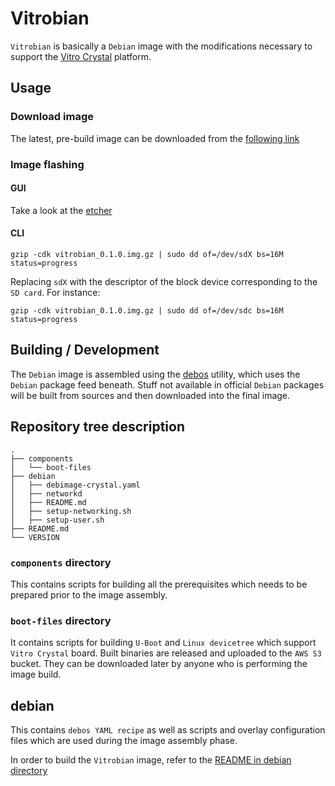 # Vitrobian

`Vitrobian` is basically a `Debian` image with the modifications necessary to
support the [Vitro Crystal](https://vitro.io/vitro-crystal.html) platform.

## Usage

### Download image

The latest, pre-build image can be downloaded from the
[following link](https://s3-eu-west-1.amazonaws.com/prod-vitrobian-releases/vitrobian_0.1.0.img.gz)

### Image flashing

#### GUI

Take a look at the [etcher](https://etcher.io/)

#### CLI

```
gzip -cdk vitrobian_0.1.0.img.gz | sudo dd of=/dev/sdX bs=16M status=progress
```

Replacing `sdX` with the descriptor of the block device corresponding to the
`SD card`. For instance:

```
gzip -cdk vitrobian_0.1.0.img.gz | sudo dd of=/dev/sdc bs=16M status=progress
```

## Building / Development
The `Debian` image is assembled using the
[debos](https://github.com/go-debos/debos) utility, which uses the `Debian`
package feed beneath. Stuff not available in official `Debian` packages will be
built from sources and then downloaded into the final image.

## Repository tree description

```
.
├── components
│   └── boot-files
├── debian
│   ├── debimage-crystal.yaml
│   ├── networkd
│   ├── README.md
│   ├── setup-networking.sh
│   ├── setup-user.sh
├── README.md
└── VERSION
```

### `components` directory

This contains scripts for building all the prerequisites which needs to be
prepared prior to the image assembly.

### `boot-files` directory

It contains scripts for building `U-Boot` and `Linux devicetree` which support
`Vitro Crystal` board. Built binaries are released and uploaded to the `AWS S3`
bucket. They can be downloaded later by anyone who is performing the image
build.

## debian

This contains `debos YAML recipe` as well as scripts and overlay configuration
files which are used during the image assembly phase.

In order to build the `Vitrobian` image, refer to the
[README in debian directory](debian/README.md)
